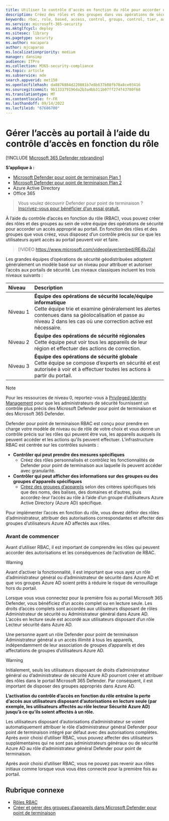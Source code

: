 ```yaml
---
title: Utiliser le contrôle d’accès en fonction du rôle pour accorder un accès affiné à Microsoft 365 Defender portail
description: Créez des rôles et des groupes dans vos opérations de sécurité pour accorder l’accès au portail.
keywords: rbac, role, based, access, control, groups, control, tier, aad
ms.service: microsoft-365-security
ms.mktglfcycl: deploy
ms.sitesec: library
ms.pagetype: security
ms.author: macapara
author: mjcaparas
ms.localizationpriority: medium
manager: dansimp
audience: ITPro
ms.collection: M365-security-compliance
ms.topic: article
ms.subservice: mde
search.appverid: met150
ms.openlocfilehash: da8876804d220081b7e8b637b08fb70a8ce03416
ms.sourcegitcommit: 9b133379196da2b3a4bb311b07ff274f43780f68
ms.translationtype: MT
ms.contentlocale: fr-FR
ms.lasthandoff: 09/14/2022
ms.locfileid: "67686700"
---
```

# <a name="manage-portal-access-using-role-based-access-control"></a>Gérer l’accès au portail à l’aide du contrôle d’accès en fonction du rôle

[!INCLUDE [Microsoft 365 Defender rebranding](../../includes/microsoft-defender.md)]

**S’applique à :**
- [Microsoft Defender pour point de terminaison Plan 1](https://go.microsoft.com/fwlink/p/?linkid=2154037)
- [Microsoft Defender pour point de terminaison Plan 2](https://go.microsoft.com/fwlink/p/?linkid=2154037)
- Azure Active Directory
- Office 365

> Vous voulez découvrir Defender pour point de terminaison ? [Inscrivez-vous pour bénéficier d’un essai gratuit.](https://signup.microsoft.com/create-account/signup?products=7f379fee-c4f9-4278-b0a1-e4c8c2fcdf7e&ru=https://aka.ms/MDEp2OpenTrial?ocid=docs-wdatp-rbac-abovefoldlink)

À l’aide du contrôle d’accès en fonction du rôle (RBAC), vous pouvez créer des rôles et des groupes au sein de votre équipe des opérations de sécurité pour accorder un accès approprié au portail. En fonction des rôles et des groupes que vous créez, vous disposez d’un contrôle précis sur ce que les utilisateurs ayant accès au portail peuvent voir et faire. 

> [!VIDEO https://www.microsoft.com/videoplayer/embed/RE4bJ2a]

Les grandes équipes d’opérations de sécurité géodistribuées adoptent généralement un modèle basé sur un niveau pour attribuer et autoriser l’accès aux portails de sécurité. Les niveaux classiques incluent les trois niveaux suivants :

Niveau|Description|
:---|:---|
Niveau 1|**Équipe des opérations de sécurité locale/équipe informatique** <br> Cette équipe trie et examine généralement les alertes contenues dans sa géolocalisation et passe au niveau 2 dans les cas où une correction active est nécessaire.|
Niveau 2|**Équipe des opérations de sécurité régionales** <br> Cette équipe peut voir tous les appareils de leur région et effectuer des actions de correction.|
Niveau 3|**Équipe des opérations de sécurité globale** <br> Cette équipe se compose d’experts en sécurité et est autorisée à voir et à effectuer toutes les actions à partir du portail.|

> [!NOTE]
> Pour les ressources de niveau 0, reportez-vous à [Privileged Identity Management](/azure/active-directory/privileged-identity-management/pim-configure) pour que les administrateurs de sécurité fournissent un contrôle plus précis des Microsoft Defender pour point de terminaison et des Microsoft 365 Defender.  

Defender pour point de terminaison RBAC est conçu pour prendre en charge votre modèle de niveau ou de rôle de votre choix et vous donne un contrôle précis sur les rôles qui peuvent être vus, les appareils auxquels ils peuvent accéder et les actions qu’ils peuvent effectuer. L’infrastructure RBAC est centrée sur les contrôles suivants :

- **Contrôler qui peut prendre des mesures spécifiques**
  - Créez des rôles personnalisés et contrôlez les fonctionnalités de Defender pour point de terminaison aux laquelle ils peuvent accéder avec granularité.
- **Contrôler qui peut afficher des informations sur des groupes ou des groupes d’appareils spécifiques**
  - [Créez des groupes d’appareils](machine-groups.md) selon des critères spécifiques tels que des noms, des balises, des domaines et d’autres, puis accordez-leur l’accès au rôle à l’aide d’un groupe d’utilisateurs Azure Active Directory (Azure AD) spécifique.

Pour implémenter l’accès en fonction du rôle, vous devez définir des rôles d’administrateur, attribuer des autorisations correspondantes et affecter des groupes d’utilisateurs Azure AD affectés aux rôles.

### <a name="before-you-begin"></a>Avant de commencer

Avant d’utiliser RBAC, il est important de comprendre les rôles qui peuvent accorder des autorisations et les conséquences de l’activation de RBAC.

> [!WARNING]
> Avant d’activer la fonctionnalité, il est important que vous ayez un rôle d’administrateur général ou d’administrateur de sécurité dans Azure AD et que vos groupes Azure AD soient prêts à réduire le risque de verrouillage hors du portail. 

Lorsque vous vous connectez pour la première fois au portail Microsoft 365 Defender, vous bénéficiez d’un accès complet ou en lecture seule. Les droits d’accès complets sont accordés aux utilisateurs disposant de rôles Administrateur de sécurité ou Administrateur général dans Azure AD. L’accès en lecture seule est accordé aux utilisateurs disposant d’un rôle Lecteur sécurité dans Azure AD. 

Une personne ayant un rôle Defender pour point de terminaison Administrateur général a un accès illimité à tous les appareils, indépendamment de leur association de groupes d’appareils et des affectations de groupes d’utilisateurs Azure AD.

> [!WARNING]
> Initialement, seuls les utilisateurs disposant de droits d’administrateur général ou d’administrateur de sécurité Azure AD pourront créer et attribuer des rôles dans le portail Microsoft 365 Defender. Par conséquent, il est important de disposer des groupes appropriés dans Azure AD.
>
> **L’activation du contrôle d’accès en fonction du rôle entraîne la perte d’accès aux utilisateurs disposant d’autorisations en lecture seule (par exemple, les utilisateurs affectés au rôle lecteur Sécurité Azure AD) jusqu’à ce qu’ils soient affectés à un rôle.** 
>
>Les utilisateurs disposant d’autorisations d’administrateur se voient automatiquement attribuer le rôle d’administrateur général Defender pour point de terminaison intégré par défaut avec des autorisations complètes. Après avoir choisi d’utiliser RBAC, vous pouvez affecter des utilisateurs supplémentaires qui ne sont pas administrateurs généraux ou de sécurité Azure AD au rôle d’administrateur général Defender pour point de terminaison. 
>
> Après avoir choisi d’utiliser RBAC, vous ne pouvez pas revenir aux rôles initiaux comme lorsque vous vous êtes connecté pour la première fois au portail.

## <a name="related-topic"></a>Rubrique connexe

- [Rôles RBAC](../office-365-security/migrate-to-defender-for-office-365-onboard.md#rbac-roles)
- [Créer et gérer des groupes d’appareils dans Microsoft Defender pour point de terminaison](machine-groups.md)
